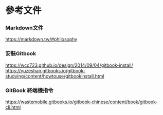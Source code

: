 # 參考文件
### Markdown文件
https://markdown.tw/#philosophy
### 安裝Gitbook
https://wcc723.github.io/design/2014/09/04/gitbook-install/
https://yuzeshan.gitbooks.io/gitbook-studying/content/howtouse/gitbookinstall.html
### GitBook 終端機指令
https://wastemobile.gitbooks.io/gitbook-chinese/content/book/gitbook-cli.html

